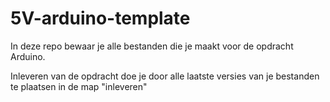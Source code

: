 # 5V-arduino-template
In deze repo bewaar je alle bestanden die je maakt voor de opdracht Arduino.

Inleveren van de opdracht doe je door alle laatste versies van je bestanden te plaatsen in de map "inleveren"
